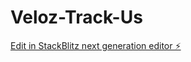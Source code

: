 # Veloz-Track-Us

[Edit in StackBlitz next generation editor ⚡️](https://stackblitz.com/~/github.com/occxlnce/Veloz-Track-Us)